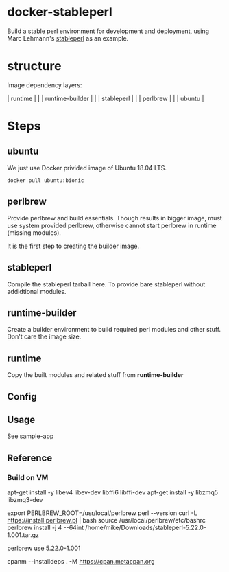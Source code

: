 # docker-stableperl

Build a stable perl environment for development and deployment, using
Marc Lehmann's [stableperl](http://software.schmorp.de/pkg/stableperl.html) as an example.

# structure

Image dependency layers:

| runtime |
    |
| runtime-builder |
    |
| stableperl |
    |
| perlbrew |
    |
| ubuntu  |


# Steps

## ubuntu

We just use Docker privided image of Ubuntu 18.04 LTS.

    docker pull ubuntu:bionic

## perlbrew

Provide perlbrew and build essentials. Though results in bigger image,
must use system provided perlbrew, otherwise cannot start perlbrew in
runtime (missing modules).

It is the first step to creating the builder image.

## stableperl

Compile the stableperl tarball here.
To provide bare stableperl without addidtional modules.

## runtime-builder

Create a builder environment to build required perl modules and other stuff.
Don't care the image size.

## runtime

Copy the built modules and related stuff from **runtime-builder**


## Config


## Usage

See sample-app

## Reference

### Build on VM


apt-get install -y libev4 libev-dev libffi6 libffi-dev
apt-get install -y libzmq5 libzmq3-dev

export PERLBREW_ROOT=/usr/local/perlbrew
perl --version
curl -L https://install.perlbrew.pl | bash
source /usr/local/perlbrew/etc/bashrc
perlbrew install -j 4 --64int  /home/mike/Downloads/stableperl-5.22.0-1.001.tar.gz

perlbrew use 5.22.0-1.001

cpanm --installdeps . -M https://cpan.metacpan.org
